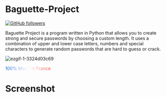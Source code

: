 # Baguette-Project
[![GitHub followers](https://img.shields.io/github/followers/Aminecool15?label=Follow&style=social)](https://github.com/Aminecool15)

Baguette Project is a program written in Python that allows you to create strong and secure passwords by choosing a custom length. It uses a combination of upper and lower case letters, numbers and special characters to generate random passwords that are hard to guess or crack.


![ezgif-1-3324d03c69](https://user-images.githubusercontent.com/97691793/235682215-09bf51ef-d04c-4d07-b8da-9e744fb929c9.gif)

<span style="background-image: linear-gradient(to right, #0052D4, #FFFFFF, #EF4135); -webkit-background-clip: text; -webkit-text-fill-color: transparent;">100% Made in France</span>


# Screenshot

